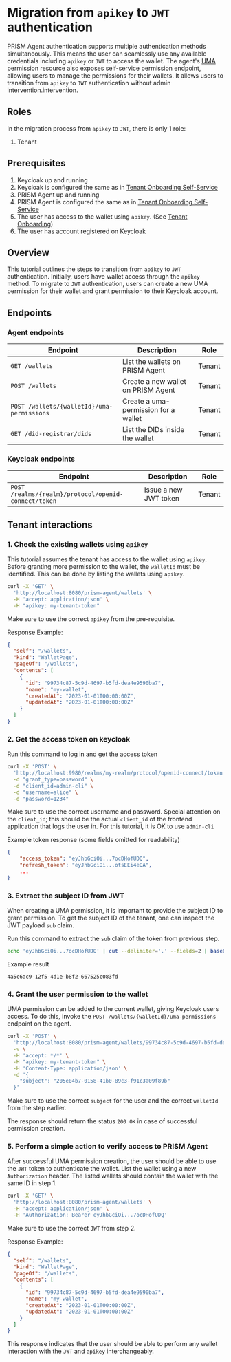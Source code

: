 # Migration from `apikey` to `JWT` authentication

PRISM Agent authentication supports multiple authentication methods simultaneously.
This means the user can seamlessly use any available credentials including `apikey` or `JWT` to access the wallet.
The agent's [UMA](/docs/concepts/glossary#uma) permission resource also exposes self-service permission endpoint, allowing users to manage the permissions for their wallets.
It allows users to transition from `apikey` to `JWT` authentication without admin intervention.intervention.

## Roles

In the migration process from `apikey` to `JWT`, there is only 1 role:

1. Tenant

## Prerequisites

1. Keycloak up and running
2. Keycloak is configured the same as in [Tenant Onboarding Self-Service](./tenant-onboarding-self-service.md)
3. PRISM Agent up and running
4. PRISM Agent is configured the same as in [Tenant Onboarding Self-Service](./tenant-onboarding-self-service.md)
5. The user has access to the wallet using `apikey`. (See [Tenant Onboarding](./tenant-onboarding.md))
6. The user has account registered on Keycloak

## Overview

This tutorial outlines the steps to transition from `apikey` to `JWT` authentication.
Initially, users have wallet access through the `apikey` method.
To migrate to `JWT` authentication, users can create a new UMA permission for their wallet and grant permission to their Keycloak account.

## Endpoints

### Agent endpoints
| Endpoint                                   | Description                          | Role   |
|--------------------------------------------|--------------------------------------|--------|
| `GET /wallets`                             | List the wallets on PRISM Agent      | Tenant |
| `POST /wallets`                            | Create a new wallet on PRISM Agent   | Tenant |
| `POST /wallets/{walletId}/uma-permissions` | Create a uma-permission for a wallet | Tenant |
| `GET /did-registrar/dids`                  | List the DIDs inside the wallet      | Tenant |

### Keycloak endpoints
| Endpoint                                             | Description           | Role   |
|------------------------------------------------------|-----------------------|--------|
| `POST /realms/{realm}/protocol/openid-connect/token` | Issue a new JWT token | Tenant |

## Tenant interactions

### 1. Check the existing wallets using `apikey`

This tutorial assumes the tenant has access to the wallet using `apikey`.
Before granting more permission to the wallet, the `walletId` must be identified.
This can be done by listing the wallets using `apikey`.

```bash
curl -X 'GET' \
  'http://localhost:8080/prism-agent/wallets' \
  -H 'accept: application/json' \
  -H "apikey: my-tenant-token"
```

Make sure to use the correct `apikey` from the pre-requisite.

Response Example:

```json
{
  "self": "/wallets",
  "kind": "WalletPage",
  "pageOf": "/wallets",
  "contents": [
    {
      "id": "99734c87-5c9d-4697-b5fd-dea4e9590ba7",
      "name": "my-wallet",
      "createdAt": "2023-01-01T00:00:00Z",
      "updatedAt": "2023-01-01T00:00:00Z"
    }
  ]
}
```

### 2. Get the access token on keycloak

Run this command to log in and get the access token

```bash
curl -X 'POST' \
  'http://localhost:9980/realms/my-realm/protocol/openid-connect/token' \
  -d "grant_type=password" \
  -d "client_id=admin-cli" \
  -d "username=alice" \
  -d "password=1234"
```

Make sure to use the correct username and password.
Special attention on the `client_id`; this should be the actual `client_id` of the frontend application that logs the user in.
For this tutorial, it is OK to use `admin-cli`

Example token response (some fields omitted for readability)

```json
{
    "access_token": "eyJhbGciOi...7ocDHofUDQ",
    "refresh_token": "eyJhbGciOi...otsEEi4eQA",
    ...
}
```

### 3. Extract the subject ID from JWT

When creating a UMA permission, it is important to provide the subject ID to grant permission.
To get the subject ID of the tenant, one can inspect the JWT payload `sub` claim.

Run this command to extract the `sub` claim of the token from previous step.

```bash
echo 'eyJhbGciOi...7ocDHofUDQ' | cut --delimiter='.' --fields=2 | base64 --decode | jq -r '.sub'
```

Example result

```log
4a5c6ac9-12f5-4d1e-b8f2-667525c083fd
```

### 4. Grant the user permission to the wallet

UMA permission can be added to the current wallet, giving Keycloak users access.
To do this, invoke the `POST /wallets/{walletId}/uma-permissions` endpoint on the agent.

```bash
curl -X 'POST' \
  'http://localhost:8080/prism-agent/wallets/99734c87-5c9d-4697-b5fd-dea4e9590ba7/uma-permissions' \
  -v \
  -H 'accept: */*' \
  -H "apikey: my-tenant-token" \
  -H 'Content-Type: application/json' \
  -d '{
    "subject": "205e04b7-0158-41b0-89c3-f91c3a09f89b"
  }'
```

Make sure to use the correct `subject` for the user and the correct `walletId` from the step earlier.

The response should return the status `200 OK` in case of successful permission creation.

### 5. Perform a simple action to verify access to PRISM Agent

After successful UMA permission creation, the user should be able to use the `JWT` token to authenticate the wallet.
List the wallet using a new `Authorization` header. The listed wallets should contain the wallet with the same ID in step 1.

```bash
curl -X 'GET' \
  'http://localhost:8080/prism-agent/wallets' \
  -H 'accept: application/json' \
  -H 'Authorization: Bearer eyJhbGciOi...7ocDHofUDQ'
```

Make sure to use the correct `JWT` from step 2.

Response Example:

```json
{
  "self": "/wallets",
  "kind": "WalletPage",
  "pageOf": "/wallets",
  "contents": [
    {
      "id": "99734c87-5c9d-4697-b5fd-dea4e9590ba7",
      "name": "my-wallet",
      "createdAt": "2023-01-01T00:00:00Z",
      "updatedAt": "2023-01-01T00:00:00Z"
    }
  ]
}
```

This response indicates that the user should be able to perform any wallet interaction with the `JWT` and `apikey` interchangeably.
